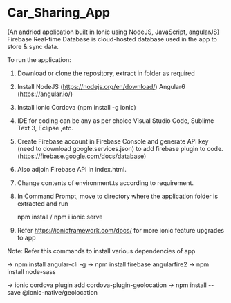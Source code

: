 # Car_Sharing_App 

(An andriod application built in Ionic using NodeJS, JavaScript, angularJS)
Firebase Real-time Database is cloud-hosted database used in the app to store & sync data.

To run the application:

1) Download or clone the repository, extract in folder as required

2) Install NodeJS (https://nodejs.org/en/download/)
           Angular6 (https://angular.io/)

3) Install Ionic Cordova  (npm install -g ionic)

4) IDE for coding can be any as per choice Visual Studio Code, Sublime Text 3, Eclipse ,etc.

5) Create Firebase account in Firebase Console and generate API key (need to download google.services.json) to add firebase plugin to code.
   (https://firebase.google.com/docs/database)

6) Also adjoin Firebase API in index.html.

7) Change contents of environment.ts according to requirement.

8) In Command Prompt, move to directory where the application folder is extracted and run

    npm install / npm i
    ionic serve
    
9) Refer https://ionicframework.com/docs/ for more ionic feature upgrades to app

Note: Refer this commands to install various dependencies of app
      
->  npm install angular-cli -g
->  npm install firebase angularfire2
->  npm install node-sass
      
->  ionic cordova plugin add cordova-plugin-geolocation
->  npm install --save @ionic-native/geolocation

